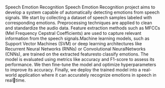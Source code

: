Speech Emotion Recognition
Speech Emotion Recognition project aims to develop a system capable of automatically detecting emotions from speech signals. We start by collecting a dataset of speech samples labeled with corresponding emotions. 
Preprocessing techniques are applied to clean and standardize the audio data. Feature extraction methods such as MFCCs (Mel Frequency Cepstral Coefficients) are used to capture relevant information from the
speech signals.Machine learning models, such as Support Vector Machines (SVM) or deep learning architectures like Recurrent Neural Networks (RNNs) or Convolutional NeuralNetworks (CNNs), are trained on the 
extracted featuresto classify emotions. The model is evaluated using metrics like accuracy and F1-score to assess its performance. We then fine-tune the model and optimize hyperparameters to improve its accuracy. 
Finally, we deploy the trained model into a real-world application where it can accurately recognize emotions in speech in realtime.
